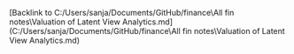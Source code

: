 

[Backlink to C:/Users/sanja/Documents/GitHub/finance\All fin notes\Valuation of Latent View Analytics.md](C:/Users/sanja/Documents/GitHub/finance\All fin notes\Valuation of Latent View Analytics.md)